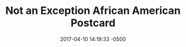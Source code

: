 ---
layout: item
category: item
my_id: "#0034"
loc: "034000"
title: "Not an Exception African American Postcard"
permalink: /exception-african-american-postcard/
store: true
price:
    amount: 0.10
    text: "$0.10"
size: '4″ x 6″'

date: 2017-04-10 14:19:33 -0500

front-pic: exception-african-american-postcard-front.jpg
social-pic: exception-african-american-postcard-social.jpg

issues: Abortion
type: Other
target-age: Teens, Young Adults, Adults
target-audience: African American Community, Church Groups, College Students, Pro-life Organizations, Sidewalk Counselors
language: English

comment: true
share: true
no-description: true
---